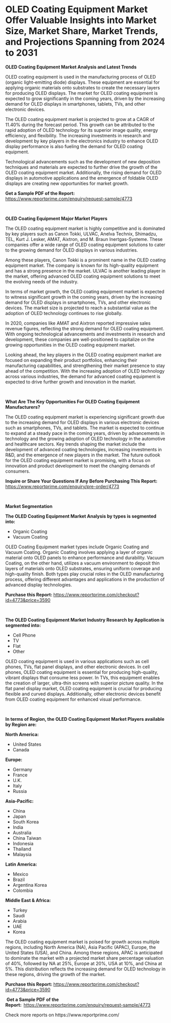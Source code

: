 <p><h1>OLED Coating Equipment Market Offer Valuable Insights into Market Size, Market Share, Market Trends, and Projections Spanning from 2024 to 2031</h1></p><p><strong>OLED Coating Equipment Market Analysis and Latest Trends</strong></p>
<p><p>OLED coating equipment is used in the manufacturing process of OLED (organic light-emitting diode) displays. These equipment are essential for applying organic materials onto substrates to create the necessary layers for producing OLED displays. The market for OLED coating equipment is expected to grow significantly in the coming years, driven by the increasing demand for OLED displays in smartphones, tablets, TVs, and other electronic devices.</p><p>The OLED coating equipment market is projected to grow at a CAGR of 11.40% during the forecast period. This growth can be attributed to the rapid adoption of OLED technology for its superior image quality, energy efficiency, and flexibility. The increasing investments in research and development by key players in the electronics industry to enhance OLED display performance is also fueling the demand for OLED coating equipment.</p><p>Technological advancements such as the development of new deposition techniques and materials are expected to further drive the growth of the OLED coating equipment market. Additionally, the rising demand for OLED displays in automotive applications and the emergence of foldable OLED displays are creating new opportunities for market growth.</p></p>
<p><strong>Get a Sample PDF of the Report:&nbsp;</strong> <a href="https://www.reportprime.com/enquiry/request-sample/4773">https://www.reportprime.com/enquiry/request-sample/4773</a></p>
<p>&nbsp;</p>
<p><strong>OLED Coating Equipment Major Market Players</strong></p>
<p><p>The OLED coating equipment market is highly competitive and is dominated by key players such as Canon Tokki, ULVAC, Anelva Technix, Shimadzu, TEL, Kurt J. Lesker, AMAT, Aixtron, and M. Braun Inertgas-Systeme. These companies offer a wide range of OLED coating equipment solutions to cater to the growing demand for OLED displays in various industries.</p><p>Among these players, Canon Tokki is a prominent name in the OLED coating equipment market. The company is known for its high-quality equipment and has a strong presence in the market. ULVAC is another leading player in the market, offering advanced OLED coating equipment solutions to meet the evolving needs of the industry.</p><p>In terms of market growth, the OLED coating equipment market is expected to witness significant growth in the coming years, driven by the increasing demand for OLED displays in smartphones, TVs, and other electronic devices. The market size is projected to reach a substantial value as the adoption of OLED technology continues to rise globally.</p><p>In 2020, companies like AMAT and Aixtron reported impressive sales revenue figures, reflecting the strong demand for OLED coating equipment. With ongoing technological advancements and investments in research and development, these companies are well-positioned to capitalize on the growing opportunities in the OLED coating equipment market.</p><p>Looking ahead, the key players in the OLED coating equipment market are focused on expanding their product portfolios, enhancing their manufacturing capabilities, and strengthening their market presence to stay ahead of the competition. With the increasing adoption of OLED technology across various industries, the demand for advanced coating equipment is expected to drive further growth and innovation in the market.</p></p>
<p>&nbsp;</p>
<p><strong>What Are The Key Opportunities For OLED Coating Equipment Manufacturers?</strong></p>
<p><p>The OLED coating equipment market is experiencing significant growth due to the increasing demand for OLED displays in various electronic devices such as smartphones, TVs, and tablets. The market is expected to continue to expand at a steady pace in the coming years, driven by advancements in technology and the growing adoption of OLED technology in the automotive and healthcare sectors. Key trends shaping the market include the development of advanced coating technologies, increasing investments in R&D, and the emergence of new players in the market. The future outlook for the OLED coating equipment market is promising, with a focus on innovation and product development to meet the changing demands of consumers.</p></p>
<p><strong>Inquire or Share Your Questions If Any Before Purchasing This Report:</strong> <a href="https://www.reportprime.com/enquiry/pre-order/4773">https://www.reportprime.com/enquiry/pre-order/4773</a></p>
<p>&nbsp;</p>
<p><strong>Market Segmentation</strong></p>
<p><strong>The OLED Coating Equipment Market Analysis by types is segmented into:</strong></p>
<p><ul><li>Organic Coating</li><li>Vacuum Coating</li></ul></p>
<p><p>OLED Coating Equipment market types include Organic Coating and Vacuum Coating. Organic Coating involves applying a layer of organic material onto OLED panels to enhance performance and durability. Vacuum Coating, on the other hand, utilizes a vacuum environment to deposit thin layers of materials onto OLED substrates, ensuring uniform coverage and high-quality finish. Both types play crucial roles in the OLED manufacturing process, offering different advantages and applications in the production of advanced display technologies.</p></p>
<p><strong>Purchase this Report:&nbsp;</strong><a href="https://www.reportprime.com/checkout?id=4773&price=3590">https://www.reportprime.com/checkout?id=4773&price=3590</a></p>
<p>&nbsp;</p>
<p><strong>The OLED Coating Equipment Market Industry Research by Application is segmented into:</strong></p>
<p><ul><li>Cell Phone</li><li>TV</li><li>Flat</li><li>Other</li></ul></p>
<p><p>OLED coating equipment is used in various applications such as cell phones, TVs, flat panel displays, and other electronic devices. In cell phones, OLED coating equipment is essential for producing high-quality, vibrant displays that consume less power. In TVs, this equipment enables the creation of larger, ultra-thin screens with superior picture quality. In the flat panel display market, OLED coating equipment is crucial for producing flexible and curved displays. Additionally, other electronic devices benefit from OLED coating equipment for enhanced visual performance.</p></p>
<p>&nbsp;</p>
<p><strong>In terms of Region, the OLED Coating Equipment Market Players available by Region are:</strong></p>
<p>
    <p> <strong> North America: </strong>
        <ul>
            <li>United States</li>
            <li>Canada</li>
        </ul>
        </p> 
    <p> <strong> Europe: </strong>
        <ul>
            <li>Germany</li>
            <li>France</li>
            <li>U.K.</li>
            <li>Italy</li>
            <li>Russia</li>
        </ul>
        </p> 
    <p> <strong> Asia-Pacific: </strong>
        <ul>
            <li>China</li>
            <li>Japan</li>
            <li>South Korea</li>
            <li>India</li>
            <li>Australia</li>
            <li>China Taiwan</li>
            <li>Indonesia</li>
            <li>Thailand</li>
            <li>Malaysia</li>
        </ul>
        </p> 
    <p> <strong> Latin America: </strong>
        <ul>
            <li>Mexico</li>
            <li>Brazil</li>
            <li>Argentina Korea</li>
            <li>Colombia</li>
        </ul>
        </p> 
    <p> <strong> Middle East & Africa: </strong>
        <ul>
            <li>Turkey</li>
            <li>Saudi</li>
            <li>Arabia</li>
            <li>UAE</li>
            <li>Korea</li>
        </ul>
    </p>
    </p>
<p><p>The OLED coating equipment market is poised for growth across multiple regions, including North America (NA), Asia Pacific (APAC), Europe, the United States (USA), and China. Among these regions, APAC is anticipated to dominate the market with a projected market share percentage valuation of 40%, followed by NA at 25%, Europe at 20%, USA at 10%, and China at 5%. This distribution reflects the increasing demand for OLED technology in these regions, driving the growth of the market.</p></p>
<p><strong>Purchase this Report: </strong><a href="https://www.reportprime.com/checkout?id=4773&price=3590">https://www.reportprime.com/checkout?id=4773&price=3590</a></p>
<p>&nbsp;<strong>Get a Sample PDF of the Report:&nbsp;&nbsp;</strong><a href="https://www.reportprime.com/enquiry/request-sample/4773">https://www.reportprime.com/enquiry/request-sample/4773</a></p>
<p><strong></strong></p>
<p>Check more reports on https://www.reportprime.com/</p>